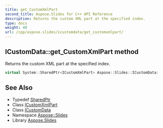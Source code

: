 ```yaml
---
title: get_CustomXmlPart
second_title: Aspose.Slides for C++ API Reference
description: Returns the custom XML part at the specified index.
type: docs
weight: 40
url: /cpp/aspose.slides/icustomdata/get_customxmlpart/
---
```

## ICustomData::get_CustomXmlPart method


Returns the custom XML part at the specified index.

```cpp
virtual System::SharedPtr<ICustomXmlPart> Aspose::Slides::ICustomData::get_CustomXmlPart(int32_t index)=0
```


## See Also

* Typedef [SharedPtr](../../../system/sharedptr/)
* Class [ICustomXmlPart](../../icustomxmlpart/)
* Class [ICustomData](../)
* Namespace [Aspose::Slides](../../)
* Library [Aspose.Slides](../../../)
